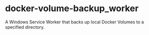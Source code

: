 # docker-volume-backup_worker
A Windows Service Worker that backs up local Docker Volumes to a specified directory.

